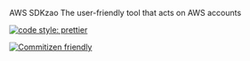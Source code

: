 AWS SDKzao
The user-friendly tool that acts on AWS accounts

[![code style: prettier](https://img.shields.io/badge/code_style-prettier-ff69b4.svg?style=flat-square)](https://github.com/prettier/prettier)

[![Commitizen friendly](https://img.shields.io/badge/commitizen-friendly-brightgreen.svg)](http://commitizen.github.io/cz-cli/)
